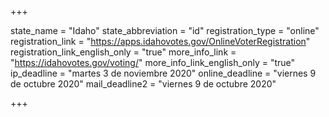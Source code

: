 +++

state_name = "Idaho"
state_abbreviation = "id"
registration_type = "online"
registration_link = "https://apps.idahovotes.gov/OnlineVoterRegistration"
registration_link_english_only = "true"
more_info_link = "https://idahovotes.gov/voting/"
more_info_link_english_only = "true"
ip_deadline = "martes 3 de noviembre 2020"
online_deadline = "viernes 9 de octubre 2020"
mail_deadline2 = "viernes 9 de octubre 2020"

+++